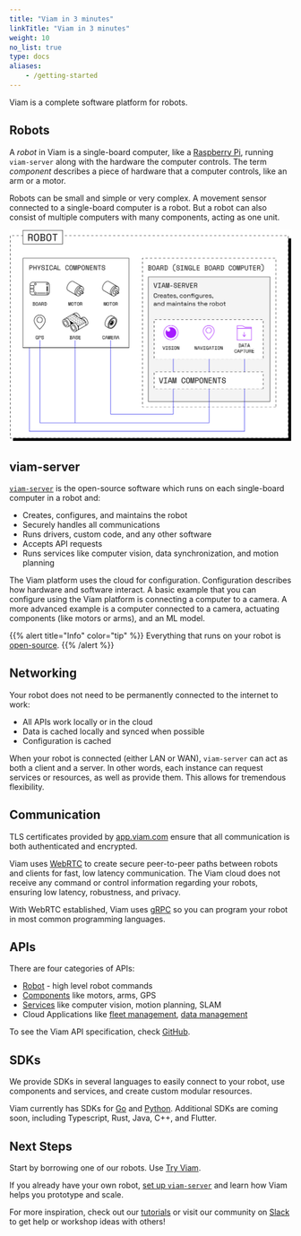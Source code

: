 ```yaml
---
title: "Viam in 3 minutes"
linkTitle: "Viam in 3 minutes"
weight: 10
no_list: true
type: docs
aliases:
    - /getting-started
---
```


Viam is a complete software platform for robots.

## Robots

A *robot* in Viam is a single-board computer, like a [Raspberry Pi](https://www.raspberrypi.com/documentation/computers/raspberry-pi.html), running `viam-server` along with the hardware the computer controls.
The term *component* describes a piece of hardware that a computer controls, like an arm or a motor.

Robots can be small and simple or very complex.
A movement sensor connected to a single-board computer is a robot.
But a robot can also consist of multiple computers with many components, acting as one unit.

![Robot components](img/robot-components.png)

## viam-server

[`viam-server`](https://github.com/viamrobotics/rdk) is the open-source software which runs on each single-board computer in a robot and:

- Creates, configures, and maintains the robot
- Securely handles all communications
- Runs drivers, custom code, and any other software
- Accepts API requests
- Runs services like computer vision, data synchronization, and motion planning

The Viam platform uses the cloud for configuration.
Configuration describes how hardware and software interact.
A basic example that you can configure using the Viam platform is connecting a computer to a camera.
A more advanced example is a computer connected to a camera, actuating components (like motors or arms), and an ML model.

{{% alert title="Info" color="tip" %}}
Everything that runs on your robot is [open-source](http://github.com/viamrobotics).
{{% /alert %}}

## Networking

Your robot does not need to be permanently connected to the internet to work:

- All APIs work locally or in the cloud
- Data is cached locally and synced when possible
- Configuration is cached

When your robot is connected (either LAN or WAN), `viam-server` can act as both a client and a server. In other words, each instance can request services or resources, as well as provide them. This allows for tremendous flexibility.

## Communication

TLS certificates provided by [app.viam.com](https://app.viam.com) ensure that all communication is both authenticated and encrypted.

Viam uses [WebRTC](https://webrtc.org/) to create secure peer-to-peer paths between robots and clients for fast, low latency communication.
The Viam cloud does not receive any command or control information regarding your robots, ensuring low latency, robustness, and privacy.

With WebRTC established, Viam uses [gRPC](https://grpc.io/) so you can program your robot in most common programming languages.

## APIs

There are four categories of APIs:

- [Robot](/services/robot-service/) - high level robot commands
- [Components](/components) like motors, arms, GPS
- [Services](/services) like computer vision, motion planning, SLAM
- Cloud Applications like [fleet management](/services/fleet-management), [data management](/services/data-management)

To see the Viam API specification, check [GitHub](https://github.com/viamrobotics/api).

## SDKs

We provide SDKs in several languages to easily connect to your robot, use components and services, and create custom modular resources.

Viam currently has SDKs for [Go](https://pkg.go.dev/go.viam.com/rdk) and [Python](https://python.viam.dev/).
Additional SDKs are coming soon, including Typescript, Rust, Java, C++, and Flutter.

## Next Steps

Start by borrowing one of our robots.
Use [Try Viam](/try-viam/).

If you already have your own robot, [set up `viam-server`](/getting-started/app-usage/) and learn how Viam helps you prototype and scale.

For more inspiration, check out our [tutorials](/tutorials) or visit our community on [Slack](https://viamrobotics.slack.com/) to get help or workshop ideas with others!

